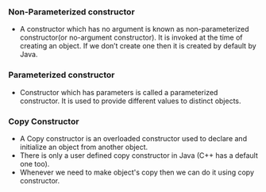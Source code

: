 <h3> Non-Parameterized constructor </h3>

- A constructor which has no argument is known as non-parameterized constructor(or no-argument constructor). It is invoked at the time of creating an object. If we don’t create one then it is created by default by Java.

<h3> Parameterized constructor </h3>

- Constructor which has parameters is called a parameterized constructor. It is used to provide different values to distinct objects. 

<h3> Copy Constructor </h3>

- A Copy constructor is an overloaded constructor used to declare and initialize an object from another object. 
- There is only a user defined copy constructor in Java (C++ has a default one too).
- Whenever we need to make object's copy then we can do it using copy constructor.
